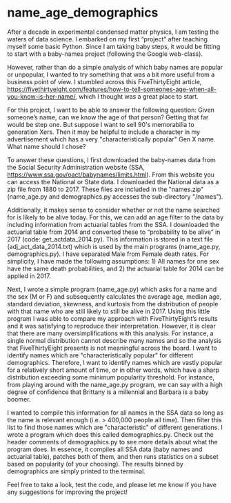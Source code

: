 # name_age_demographics

After a decade in experimental condensed matter physics, I am testing the waters of data science. I embarked on my first “project” after teaching myself some basic Python. Since I am taking baby steps, it would be fitting to start with a baby-names project (following the Google web-class). 

However, rather than do a simple analysis of which baby names are popular or unpopular, I wanted to try something that was a bit more useful from a business point of view. I stumbled across this FiveThirtyEight article, https://fivethirtyeight.com/features/how-to-tell-someones-age-when-all-you-know-is-her-name/, which I thought was a great place to start. 

For this project, I want to be able to answer the following question: Given someone’s name, can we know the age of that person? Getting that far would be step one. But suppose I want to sell 90's memorabilia to generation Xers. Then it may be helpful to include a character in my advertisement which has a very "characteristically popular" Gen X name. What name should I chose? 

To answer these questions, I first downloaded the baby-names data from the Social Security Administration website (SSA, https://www.ssa.gov/oact/babynames/limits.html).  From this website you can access the National or State data. I downloaded the National data as a zip file from 1880 to 2017. These files are included in the "names.zip" (name_age.py and demographics.py accesses the sub-directory "/names").

Additionally, it makes sense to consider whether or not the name searched for is likely to be alive today. For this, we can add an age filter to the data by including information from actuarial tables from the SSA. I downloaded the actuarial table from 2014 and converted these to “probability to be alive” in 2017 (code: get_actdata_2014.py). This information is stored in a text file (adj_act_data_2014.txt) which is used by the main programs (name_age.py, demographics.py). I have separated Male from Female death rates. For simplicity, I have made the following assumptions: 1) All names for one sex have the same death probabilities, and 2) the actuarial table for 2014 can be applied in 2017. 

Next, I wrote a simple program (name_age.py) which asks for a name and the sex (M or F) and subsequently calculates the average age, median age, standard deviation, skewness, and kurtosis from the distribution of people with that name who are still likely to still be alive in 2017.  Using this little program I was able to compare my approach with FiveThirtyEight’s results and it was satisfying to reproduce their interpretation. However, it is clear that there are many oversimplifications with this analysis. For instance, a single normal distribution cannot describe many names and so the analysis that FiveThirtyEight presents is not meaningful across the board. I want to identify names which are "characteristically popular" for different demographics. Therefore, I want to identify names which are vastly popular for a relatively short amount of time, or in other words, which have a sharp distribution exceeding some minimum popularity threshold. For instance, from playing around with the name_age.py program, we can say with a high degree of confidence that Brittany is a millennial and Barbara is a baby boomer.   

I wanted to compile this information for all names in the SSA data so long as the name is relevant enough (i.e. > 400,000 people all time). Then filter this list to find those names which are "characteristic" of different generations.  I wrote a program which does this called demographics.py. Check out the header comments of demographics.py to see more details about what the program does. In essence, it compiles all SSA data (baby names and actuarial table), patches both of them, and then runs statistics on a subset based on popularity (of your choosing). The results binned by demographics are simply printed to the terminal.

Feel free to take a look, test the code, and please let me know if you have any suggestions for improving the project!
